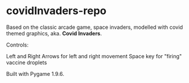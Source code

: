 # covidInvaders-repo

Based on the classic arcade game, space invaders, modelled with covid themed graphics, aka. **Covid Invaders**. 

Controls:

Left and Right Arrows for left and right movement
Space key for "firing" vaccine droplets

Built with Pygame 1.9.6.
